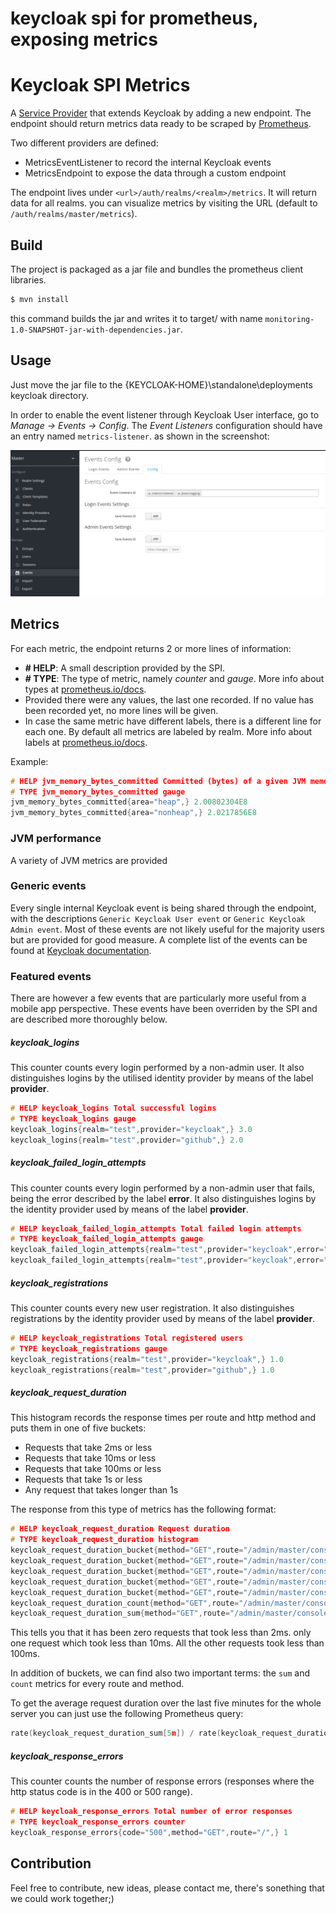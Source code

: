 # keycloak spi for prometheus, exposing metrics

# Keycloak SPI Metrics

A [Service Provider](https://www.keycloak.org/docs/6.0/server_development/index.html#_providers) that extends Keycloak by adding a new endpoint. The endpoint should return metrics data ready to be scraped by [Prometheus](https://prometheus.io/).

Two different providers are defined:

* MetricsEventListener to record the internal Keycloak events
* MetricsEndpoint to expose the data through a custom endpoint

The endpoint lives under `<url>/auth/realms/<realm>/metrics`. It will return data for all realms.
you can visualize metrics by visiting the URL (default to `/auth/realms/master/metrics`).



## Build

The project is packaged as a jar file and bundles the prometheus client libraries.

```sh
$ mvn install
```

this command builds the jar and writes it to target/ with name `monitoring-1.0-SNAPSHOT-jar-with-dependencies.jar`.

## Usage

Just move the jar file to the {KEYCLOAK-HOME}\standalone\deployments keycloak directory.


In order to enable the event listener through Keycloak User interface, go to _Manage -> Events -> Config_. The _Event Listeners_ configuration should have an entry named `metrics-listener`.
as shown in the screenshot:

 ![screescreenshot](./screenshot.PNG)

## Metrics

For each metric, the endpoint returns 2 or more lines of information:

* **# HELP**: A small description provided by the SPI.
* **# TYPE**: The type of metric, namely _counter_ and _gauge_. More info about types at [prometheus.io/docs](https://prometheus.io/docs/concepts/metric_types/).
* Provided there were any values, the last one recorded. If no value has been recorded yet, no more lines will be given.
* In case the same metric have different labels, there is a different line for each one. By default all metrics are labeled by realm. More info about labels at [prometheus.io/docs](https://prometheus.io/docs/practices/naming/).

Example:
```c
# HELP jvm_memory_bytes_committed Committed (bytes) of a given JVM memory area.
# TYPE jvm_memory_bytes_committed gauge
jvm_memory_bytes_committed{area="heap",} 2.00802304E8
jvm_memory_bytes_committed{area="nonheap",} 2.0217856E8
```

### JVM performance
A variety of JVM metrics are provided

### Generic events
Every single internal Keycloak event is being shared through the endpoint, with the descriptions `Generic Keycloak User event` or `Generic Keycloak Admin event`. Most of these events are not likely useful for the majority users but are provided for good measure. A complete list of the events can be found at [Keycloak documentation](http://www.keycloak.org/docs-api/3.2/javadocs/org/keycloak/events/EventType.html).

### Featured events
There are however a few events that are particularly more useful from a mobile app perspective. These events have been overriden by the SPI and are described more thoroughly below.

##### keycloak_logins
This counter counts every login performed by a non-admin user. It also distinguishes logins by the utilised identity provider by means of the label **provider**.

```c
# HELP keycloak_logins Total successful logins
# TYPE keycloak_logins gauge
keycloak_logins{realm="test",provider="keycloak",} 3.0
keycloak_logins{realm="test",provider="github",} 2.0
```

##### keycloak_failed_login_attempts
This counter counts every login performed by a non-admin user that fails, being the error described by the label **error**. It also distinguishes logins by the identity provider used by means of the label **provider**.

```c
# HELP keycloak_failed_login_attempts Total failed login attempts
# TYPE keycloak_failed_login_attempts gauge
keycloak_failed_login_attempts{realm="test",provider="keycloak",error="invalid_user_credentials"} 6.0
keycloak_failed_login_attempts{realm="test",provider="keycloak",error="user_not_found"} 2.0
```

##### keycloak_registrations
This counter counts every new user registration. It also distinguishes registrations by the identity provider used by means of the label **provider**.

```c
# HELP keycloak_registrations Total registered users
# TYPE keycloak_registrations gauge
keycloak_registrations{realm="test",provider="keycloak",} 1.0
keycloak_registrations{realm="test",provider="github",} 1.0
```

##### keycloak_request_duration
This histogram records the response times per route and http method and puts them in one of five buckets:

* Requests that take 2ms or less
* Requests that take 10ms or less
* Requests that take 100ms or less
* Requests that take 1s or less
* Any request that takes longer than 1s

The response from this type of metrics has the following format:

```c
# HELP keycloak_request_duration Request duration
# TYPE keycloak_request_duration histogram
keycloak_request_duration_bucket{method="GET",route="/admin/master/console/config",le="2.0",} 0.0
keycloak_request_duration_bucket{method="GET",route="/admin/master/console/config",le="10.0",} 1.0
keycloak_request_duration_bucket{method="GET",route="/admin/master/console/config",le="100.0",} 4.0
keycloak_request_duration_bucket{method="GET",route="/admin/master/console/config",le="1000.0",} 4.0
keycloak_request_duration_bucket{method="GET",route="/admin/master/console/config",le="+Inf",} 4.0
keycloak_request_duration_count{method="GET",route="/admin/master/console/config",} 4.0
keycloak_request_duration_sum{method="GET",route="/admin/master/console/config",} 1.0
```

This tells you that it has been zero requests that took less than 2ms. only one request which took less than 10ms. All the other requests took less than 100ms.

In addition of buckets, we can find also two important terms: the `sum` and `count` metrics for every route and method.

To get the average request duration over the last five minutes for the whole server you can just use the following Prometheus query:

```c
rate(keycloak_request_duration_sum[5m]) / rate(keycloak_request_duration_count[5m])
```

##### keycloak_response_errors
This counter counts the number of response errors (responses where the http status code is in the 400 or 500 range).

```c
# HELP keycloak_response_errors Total number of error responses
# TYPE keycloak_response_errors counter
keycloak_response_errors{code="500",method="GET",route="/",} 1
```

## Contribution
Feel free to contribute, new ideas, please contact me, there's sonething that we could work together;)
